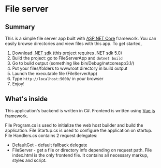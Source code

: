 # File server

## Summary

This is a simple file server app built with [ASP.NET Core](https://dotnet.microsoft.com/en-us/apps/aspnet) framework. You can easily browse directories and view files with this app. To get started,
1. Download [.NET sdk](https://dotnet.microsoft.com/en-us/download/dotnet/5.0) (this project requires .NET sdk 5.0)
2. Build the project: go to FileServerApp and `dotnet build`
3. Go to build output (something like bin/Debug/netcoreapp3.1/)
4. Put your files/folders to wwwroot directory in build output
5. Launch the executable file (FileServerApp)
6. Type `http://localhost:5000/` in your browser
7. Enjoy!

## What's inside

This application's backend is written in C#. Frontend is written using [Vue.js](https://vuejs.org) framework.

File Program.cs is used to initialize the web host builder and build the application.
File Startup.cs is used to configure the application on startup.
File Handlers.cs contains 2 request delegates:
- DefaultGet - default fallback delegate
- FileServer - get a file or directory info depending on request path.
File index.html is the only frontend file. It contains all necessary markup, styles and script. 
